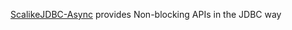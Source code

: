 [ScalikeJDBC-Async](http://github.com/seratch/scalikejdbc-async) provides Non-blocking APIs in the JDBC way

